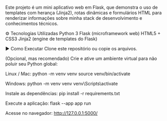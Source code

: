Este projeto é um mini aplicativo web em Flask, que demonstra o uso de templates com herança (Jinja2), rotas dinâmicas e formulários HTML para renderizar informações sobre minha stack de desenvolvimento e conhecimentos técnicos.

⚙️ Tecnologias Utilizadas
Python 3
Flask (microframework web)
HTML5 + CSS3
Jinja2 (engine de templates do Flask)

▶️ Como Executar
Clone este repositório ou copie os arquivos.

(Opcional, mas recomendado) Crie e ative um ambiente virtual para não poluir seu Python global:

Linux / Mac:
python -m venv venv
source venv/bin/activate

Windows:
python -m venv venv
venv\Scripts\activate

Instale as dependências:
pip install -r requirements.txt

Execute a aplicação:
flask --app app run

Acesse no navegador:
http://127.0.0.1:5000/
